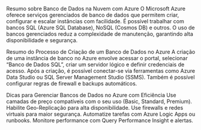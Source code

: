 Resumo sobre Banco de Dados na Nuvem com Azure
O Microsoft Azure oferece serviços gerenciados de banco de dados que permitem criar, configurar e escalar instâncias com facilidade. É possível trabalhar com bancos SQL (Azure SQL Database), NoSQL (Cosmos DB) e outros. O uso de bancos gerenciados reduz a complexidade de manutenção, garantindo alta disponibilidade e segurança.

Resumo do Processo de Criação de um Banco de Dados no Azure
A criação de uma instância de banco no Azure envolve acessar o portal, selecionar “Banco de Dados SQL”, criar um servidor lógico e definir credenciais de acesso. Após a criação, é possível conectar-se via ferramentas como Azure Data Studio ou SQL Server Management Studio (SSMS). Também é possível configurar regras de firewall e backups automáticos.

Dicas para Gerenciar Bancos de Dados no Azure com Eficiência
Use camadas de preço compatíveis com o seu uso (Basic, Standard, Premium).
Habilite Geo-Replicação para alta disponibilidade.
Use firewalls e redes virtuais para maior segurança.
Automatize tarefas com Azure Logic Apps ou runbooks.
Monitore performance com Query Performance Insight e alertas.